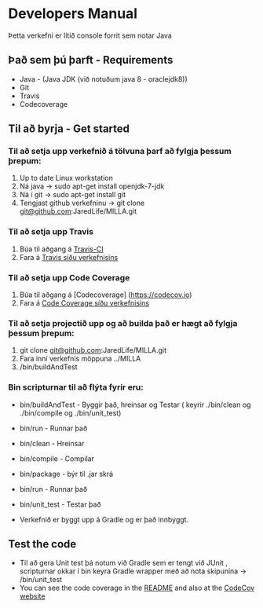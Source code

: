 # Developers Manual #

Þetta verkefni er lítið console forrit sem notar Java

## Það sem þú þarft - Requirements ##
* Java - (Java JDK (við notuðum java 8 - oraclejdk8))
* Git
* Travis
* Codecoverage

## Til að byrja - Get started ##

### Til að setja upp verkefnið á tölvuna þarf að fylgja þessum þrepum: ###

1. Up to date Linux workstation
2. Ná java  → sudo apt-get install openjdk-7-jdk
3. Ná í git → sudo apt-get install git
4. Tengjast github verkefninu → git clone git@github.com:JaredLife/MILLA.git

### Til að setja upp Travis ###
1. Búa til aðgang á [Travis-CI](https://travis-ci.org)
2. Fara á [Travis síðu verkefnisins](https://travis-ci.org/JaredLife/MILLA)

### Til að setja upp Code Coverage ###
1. Búa til aðgang á [Codecoverage] (https://codecov.io)
2. Fara á [Code Coverage síðu verkefnisins](https://codecov.io/github/JaredLife/MILLA)

### Til að setja projectið upp og að builda það er hægt að fylgja þessum þrepum: ###

1. git clone git@github.com:JaredLife/MILLA.git
2. Fara inní verkefnis möppuna ../MILLA
3. /bin/buildAndTest

### Bin scripturnar til að flýta fyrir eru: ###
* bin/buildAndTest - Byggir það, hreinsar og Testar ( keyrir ./bin/clean og ./bin/compile og ./bin/unit_test)
* bin/run - Runnar það
* bin/clean - Hreinsar
* bin/compile - Compilar
* bin/package - býr til .jar skrá
* bin/run - Runnar það
* bin/unit_test - Testar það

* Verkefnið er byggt upp á Gradle og er það innbyggt.

## Test the code ##
* Til að gera Unit test þá notum við Gradle sem er tengt við JUnit , scripturnar okkar í bin keyra Gradle wrapper með að nota skipunina → /bin/unit_test
* You can see the code coverage in the [README](README.md) and also at the [CodeCov website](https://codecov.io/github/JaredLife/MILLA)
